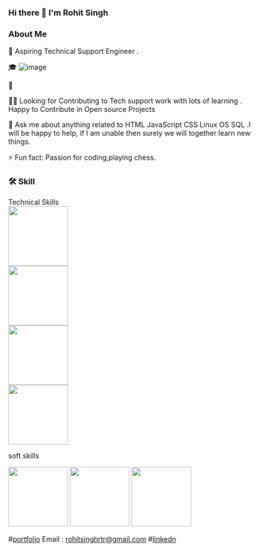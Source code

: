 ### Hi there 👋 I'm Rohit Singh


 ### About Me                                                                           

🙂   Aspiring Technical Support Engineer .  

🎓              ![image](https://camo.githubusercontent.com/973ed9aeb3fcbda48056b50f688fa280009567cc020a2b71fc2f67a7e14feb36/68747470733a2f2f692e70696e696d672e636f6d2f6f726967696e616c732f65662f31362f65342f65663136653465363862306433636238316536626238613863333235386437652e676966)

💼   

👯‍♂️   Looking for Contributing to Tech  support work with lots of learning .
      Happy to Contribute in Open source Projects
      
💬   Ask me about anything related to HTML JavaScript CSS Linux OS SQL .I will be happy to help, if
      I am unable then surely we will together learn new things.
      

⚡ Fun fact: Passion for coding,playing chess.


### 🛠  Skill

 Technical Skills   
<img src="https://user-images.githubusercontent.com/95858652/228529652-f6f2a24d-3216-467d-af61-0ec91ed9219a.jpg" width=120px height=120px>  
<img src="https://user-images.githubusercontent.com/95858652/228409798-ad69ff18-9287-4d4a-b51b-3c722da856b9.jpg" width=120 height=120px> <br>
<img src="https://clipground.com/images/sql-logo-clipart.jpg" width=120px height=120px> <br>
<img src="https://th.bing.com/th?id=OIP.1Sk5de-0r6R3D2EcdAW9aQHaD7&w=342&h=182&c=8&rs=1&qlt=90&o=6&dpr=1.4&pid=3.1&rm=2" width=120px height=120px>




soft skills


<img src="https://user-images.githubusercontent.com/95858652/228418589-45afdc49-f613-4416-bccb-34d19ce7954a.jpg" width=120px height=120px>
<img src ="https://th.bing.com/th/id/OIP.hRbFHqyqConcYO9Po-A6EAHaEK?w=292&h=180&c=7&r=0&o=5&dpr=1.4&pid=1.7" width=120px height=120p>
<img src="https://th.bing.com/th/id/OIP.sEc_krl5dwdDGLwOJmTncAHaCq?w=280&h=125&c=7&r=0&o=5&dpr=1.4&pid=1.7" widt=120px height=120px>







 #[portfolio](https://rohitsinghrajpoot.github.io/)
 Email : rohitsinghrtr@gmail.com
 #[linkedn](https://www.linkedin.com/in/rohit-singh-rajpoot/)

